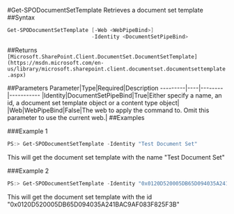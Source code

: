 #Get-SPODocumentSetTemplate
Retrieves a document set template
##Syntax
```powershell
Get-SPODocumentSetTemplate [-Web <WebPipeBind>]
                           -Identity <DocumentSetPipeBind>
```


##Returns
```[Microsoft.SharePoint.Client.DocumentSet.DocumentSetTemplate](https://msdn.microsoft.com/en-us/library/microsoft.sharepoint.client.documentset.documentsettemplate.aspx)```

##Parameters
Parameter|Type|Required|Description
---------|----|--------|-----------
|Identity|DocumentSetPipeBind|True|Either specify a name, an id, a document set template object or a content type object|
|Web|WebPipeBind|False|The web to apply the command to. Omit this parameter to use the current web.|
##Examples

###Example 1
```powershell
PS:> Get-SPODocumentSetTemplate -Identity "Test Document Set"
```
This will get the document set template with the name "Test Document Set"

###Example 2
```powershell
PS:> Get-SPODocumentSetTemplate -Identity "0x0120D520005DB65D094035A241BAC9AF083F825F3B"
```
This will get the document set template with the id "0x0120D520005DB65D094035A241BAC9AF083F825F3B"
